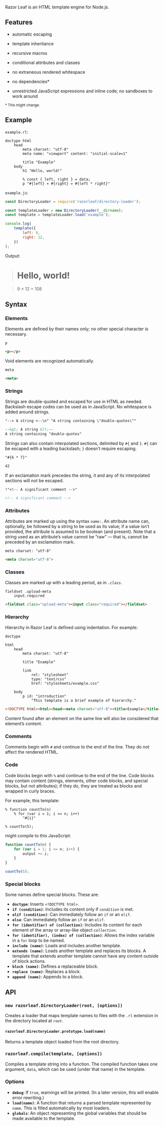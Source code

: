 Razor Leaf is an HTML template engine for Node.js.


## Features

- automatic escaping

- template inheritance

- recursive macros

- conditional attributes and classes

- no extraneous rendered whitespace

- no dependencies\*

- unrestricted JavaScript expressions and inline code; no sandboxes to work around

<small>\* This might change.</small>


## Example

`example.rl`:

```
doctype html
	head
		meta charset: "utf-8"
		meta name: "viewport" content: "initial-scale=1"

		title "Example"
	body
		h1 "Hello, world!"

		% const { left, right } = data;
		p "#{left} × #{right} = #{left * right}"
```

`example.js`:

```javascript
const DirectoryLoader = require('razorleaf/directory-loader');

const templateLoader = new DirectoryLoader(__dirname);
const template = templateLoader.load('example');

console.log(
	template({
		left: 9,
		right: 12,
	})
);
```

Output:

> # Hello, world!

> 9 × 12 = 108


## Syntax

### Elements

Elements are defined by their names only; no other special character is
necessary.

```
p
```

```html
<p></p>
```

Void elements are recognized automatically.

```
meta
```

```html
<meta>
```

### Strings

Strings are double-quoted and escaped for use in HTML as needed. Backslash
escape codes can be used as in JavaScript. No whitespace is added
around strings.

```
"--> A string <--\n" "A string containing \"double-quotes\""
```

```html
--&gt; A string &lt;--
A string containing "double-quotes"
```

Strings can also contain interpolated sections, delimited by `#{` and `}`.
`#{` can be escaped with a leading backslash; `}` doesn’t require escaping.

```
"#{6 * 7}"
```

```html
42
```

If an exclamation mark precedes the string, it and any of its interpolated
sections will not be escaped.

```
!"<!-- A significant comment -->"
```

```html
<!-- A significant comment -->
```

### Attributes

Attributes are marked up using the syntax <code><i>name</i>:</code>.
An attribute name can, optionally, be followed by a string to be used as
its value; if a value isn’t provided, the attribute is assumed to be boolean
(and present). Note that a string used as an attribute’s value cannot be “raw”
— that is, cannot be preceded by an exclamation mark.

```
meta charset: "utf-8"
```

```html
<meta charset="utf-8">
```

### Classes

Classes are marked up with a leading period, as in <code>.<i>class</i></code>.

```
fieldset .upload-meta
	input.required
```

```html
<fieldset class="upload-meta"><input class="required"></fieldset>
```

### Hierarchy

Hierarchy in Razor Leaf is defined using indentation. For example:

```
doctype

html
	head
		meta charset: "utf-8"

		title "Example"

		link
			rel: "stylesheet"
			type: "text/css"
			href: "stylesheets/example.css"

	body
		p id: "introduction"
			"This template is a brief example of hierarchy."
```

```html
<!DOCTYPE html><html><head><meta charset="utf-8"><title>Example</title><link rel="stylesheet" type="text/css" href="stylesheets/example.css"></head><body><p id="introduction">This template is a brief example of hierarchy.</p></body></html>
```

Content found after an element on the same line will also be considered that
element’s content.

### Comments

Comments begin with `#` and continue to the end of the line. They do not affect
the rendered HTML.

### Code

Code blocks begin with `%` and continue to the end of the line.
Code blocks may contain content (strings, elements, other code blocks,
and special blocks, but not attributes); if they do, they are treated as blocks
and wrapped in curly braces.

For example, this template:

```
% function countTo(n)
	% for (var i = 1; i <= n; i++)
		"#{i}"

% countTo(5);
```

might compile to this JavaScript:

```javascript
function countTo(n) {
	for (var i = 1; i <= n; i++) {
		output += i;
	}
}

countTo(5);
```

### Special blocks

Some names define special blocks. These are:

- **`doctype`**: Inserts `<!DOCTYPE html>`.
- **`if (condition)`**: Includes its content only if *`condition`* is met.
- **`elif (condition)`**: Can immediately follow an `if` or an `elif`.
- **`else`**: Can immediately follow an `if` or an `elif`.
- **`for (identifier) of (collection)`**: Includes its content for each element of the array or array-like object *`collection`*.
- **`for (identifier), (index) of (collection)`**: Allows the index variable in a `for` loop to be named.
- **`include (name)`**: Loads and includes another template.
- **`extends (name)`**: Loads another template and replaces its blocks. A template that extends another template cannot have any content outside of block actions.
- **`block (name)`**: Defines a replaceable block.
- **`replace (name)`**: Replaces a block.
- **`append (name)`**: Appends to a block.

## API

### `new razorleaf.DirectoryLoader(root, [options])`

Creates a loader that maps template names to files with the `.rl` extension
in the directory located at *`root`*.

#### `razorleaf.DirectoryLoader.prototype.load(name)`

Returns a template object loaded from the root directory.

### `razorleaf.compile(template, [options])`

Compiles a template string into a function. The compiled function takes
one argument, `data`, which can be used (under that name) in the template.

### Options

- **`debug`**: If `true`, warnings will be printed. (In a later version, this will enable error rewriting.)
- **`load(name)`**: A function that returns a parsed template represented by `name`. This is filled automatically by most loaders.
- **`globals`**: An object representing the global variables that should be made available to the template.
